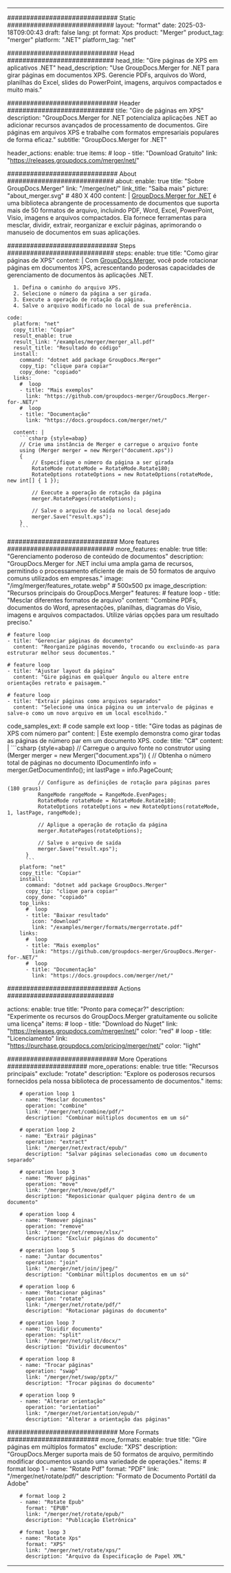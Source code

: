 
---
############################# Static ############################
layout: "format"
date:  2025-03-18T09:00:43
draft: false
lang: pt
format: Xps
product: "Merger"
product_tag: "merger"
platform: ".NET"
platform_tag: "net"

############################# Head ############################
head_title: "Gire páginas de XPS em aplicativos .NET"
head_description: "Use GroupDocs.Merger for .NET para girar páginas em documentos XPS. Gerencie PDFs, arquivos do Word, planilhas do Excel, slides do PowerPoint, imagens, arquivos compactados e muito mais."

############################# Header ############################
title: "Giro de páginas em XPS" 
description: "GroupDocs.Merger for .NET potencializa aplicações .NET ao adicionar recursos avançados de processamento de documentos. Gire páginas em arquivos XPS e trabalhe com formatos empresariais populares de forma eficaz."
subtitle: "GroupDocs.Merger for .NET" 

header_actions:
  enable: true
  items:
    #  loop
    - title: "Download Gratuito"
      link: "https://releases.groupdocs.com/merger/net/"
      
############################# About ############################
about:
    enable: true
    title: "Sobre GroupDocs.Merger"
    link: "/merger/net/"
    link_title: "Saiba mais"
    picture: "about_merger.svg" # 480 X 400
    content: |
       [GroupDocs.Merger for .NET](/merger/net/) é uma biblioteca abrangente de processamento de documentos que suporta mais de 50 formatos de arquivo, incluindo PDF, Word, Excel, PowerPoint, Visio, imagens e arquivos compactados. Ela fornece ferramentas para mesclar, dividir, extrair, reorganizar e excluir páginas, aprimorando o manuseio de documentos em suas aplicações.

############################# Steps ############################
steps:
    enable: true
    title: "Como girar páginas de XPS"
    content: |
      Com [GroupDocs.Merger](/merger/net/), você pode rotacionar páginas em documentos XPS, acrescentando poderosas capacidades de gerenciamento de documentos às aplicações .NET.
      
      1. Defina o caminho do arquivo XPS.
      2. Selecione o número da página a ser girada.
      3. Execute a operação de rotação da página.
      4. Salve o arquivo modificado no local de sua preferência.
   
    code:
      platform: "net"
      copy_title: "Copiar"
      result_enable: true
      result_link: "/examples/merger/merger_all.pdf"
      result_title: "Resultado do código"
      install:
        command: "dotnet add package GroupDocs.Merger"
        copy_tip: "clique para copiar"
        copy_done: "copiado"
      links:
        #  loop
        - title: "Mais exemplos"
          link: "https://github.com/groupdocs-merger/GroupDocs.Merger-for-.NET/"
        #  loop
        - title: "Documentação"
          link: "https://docs.groupdocs.com/merger/net/"
          
      content: |
        ```csharp {style=abap}
        // Crie uma instância de Merger e carregue o arquivo fonte
        using (Merger merger = new Merger("document.xps"))
        {
            // Especifique o número da página a ser girada
            RotateMode rotateMode = RotateMode.Rotate180;
            RotateOptions rotateOptions = new RotateOptions(rotateMode, new int[] { 1 });

            // Execute a operação de rotação da página
            merger.RotatePages(rotateOptions);

            // Salve o arquivo de saída no local desejado
            merger.Save("result.xps");
        }
        ```            

############################# More features ############################
more_features:
  enable: true
  title: "Gerenciamento poderoso de conteúdo de documentos"
  description: "GroupDocs.Merger for .NET inclui uma ampla gama de recursos, permitindo o processamento eficiente de mais de 50 formatos de arquivo comuns utilizados em empresas."
  image: "/img/merger/features_rotate.webp" # 500x500 px
  image_description: "Recursos principais do GroupDocs.Merger"
  features:
    # feature loop
    - title: "Mesclar diferentes formatos de arquivo"
      content: "Combine PDFs, documentos do Word, apresentações, planilhas, diagramas do Visio, imagens e arquivos compactados. Utilize várias opções para um resultado preciso."

    # feature loop
    - title: "Gerenciar páginas do documento"
      content: "Reorganize páginas movendo, trocando ou excluindo-as para estruturar melhor seus documentos."

    # feature loop
    - title: "Ajustar layout da página"
      content: "Gire páginas em qualquer ângulo ou altere entre orientações retrato e paisagem."

    # feature loop
    - title: "Extrair páginas como arquivos separados"
      content: "Selecione uma única página ou um intervalo de páginas e salve-o como um novo arquivo em um local escolhido."
      
  code_samples_ext:
    # code sample ext loop
    - title: "Gire todas as páginas de XPS com número par"
      content: |
        Este exemplo demonstra como girar todas as páginas de número par em um documento XPS.
      code:
        title: "C#"
        content: |
          ```csharp {style=abap}
          // Carregue o arquivo fonte no construtor
          using (Merger merger = new Merger("document.xps"))
          {
              // Obtenha o número total de páginas no documento
              IDocumentInfo info = merger.GetDocumentInfo();
              int lastPage = info.PageCount;

              // Configure as definições de rotação para páginas pares (180 graus)
              RangeMode rangeMode = RangeMode.EvenPages;
              RotateMode rotateMode = RotateMode.Rotate180;
              RotateOptions rotateOptions = new RotateOptions(rotateMode, 1, lastPage, rangeMode);
          
              // Aplique a operação de rotação da página
              merger.RotatePages(rotateOptions);

              // Salve o arquivo de saída
              merger.Save("result.xps");
          }
          ```
        platform: "net"
        copy_title: "Copiar"
        install:
          command: "dotnet add package GroupDocs.Merger"
          copy_tip: "clique para copiar"
          copy_done: "copiado"
        top_links:
          #  loop
          - title: "Baixar resultado"
            icon: "download"
            link: "/examples/merger/formats/mergerrotate.pdf"
        links:
          #  loop
          - title: "Mais exemplos"
            link: "https://github.com/groupdocs-merger/GroupDocs.Merger-for-.NET/"
          #  loop
          - title: "Documentação"
            link: "https://docs.groupdocs.com/merger/net/"
            

            


############################# Actions ############################

actions:
  enable: true
  title: "Pronto para começar?"
  description: "Experimente os recursos do GroupDocs.Merger gratuitamente ou solicite uma licença"
  items:
    #  loop
    - title: "Download do Nuget"
      link: "https://releases.groupdocs.com/merger/net/"
      color: "red"
        #  loop
    - title: "Licenciamento"
      link: "https://purchase.groupdocs.com/pricing/merger/net/"
      color: "light"


############################# More Operations #####################
more_operations:
    enable: true
    title: "Recursos principais"
    exclude: "rotate"
    description: "Explore os poderosos recursos fornecidos pela nossa biblioteca de processamento de documentos."
    items: 
          
        # operation loop 1
        - name: "Mesclar documentos"
          operation: "combine"
          link: "/merger/net/combine/pdf/"
          description: "Combinar múltiplos documentos em um só"

        # operation loop 2
        - name: "Extrair páginas"
          operation: "extract"
          link: "/merger/net/extract/epub/"
          description: "Salvar páginas selecionadas como um documento separado"

        # operation loop 3
        - name: "Mover páginas"
          operation: "move"
          link: "/merger/net/move/pdf/"
          description: "Reposicionar qualquer página dentro de um documento"

        # operation loop 4
        - name: "Remover páginas"
          operation: "remove"
          link: "/merger/net/remove/xlsx/"
          description: "Excluir páginas do documento"

        # operation loop 5
        - name: "Juntar documentos"
          operation: "join"
          link: "/merger/net/join/jpeg/"
          description: "Combinar múltiplos documentos em um só"

        # operation loop 6
        - name: "Rotacionar páginas"
          operation: "rotate"
          link: "/merger/net/rotate/pdf/"
          description: "Rotacionar páginas do documento"

        # operation loop 7
        - name: "Dividir documento"
          operation: "split"
          link: "/merger/net/split/docx/"
          description: "Dividir documentos"

        # operation loop 8
        - name: "Trocar páginas"
          operation: "swap"
          link: "/merger/net/swap/pptx/"
          description: "Trocar páginas do documento"

        # operation loop 9
        - name: "Alterar orientação"
          operation: "orientation"
          link: "/merger/net/orientation/epub/"
          description: "Alterar a orientação das páginas"
          
        
          
############################# More Formats ########################
more_formats:
    enable: true
    title: "Gire páginas em múltiplos formatos"
    exclude: "XPS"
    description: "GroupDocs.Merger suporta mais de 50 formatos de arquivo, permitindo modificar documentos usando uma variedade de operações."
    items: 
        # format loop 1
        - name: "Rotate Pdf"
          format: "PDF"
          link: "/merger/net/rotate/pdf/"
          description: "Formato de Documento Portátil da Adobe"

        # format loop 2
        - name: "Rotate Epub"
          format: "EPUB"
          link: "/merger/net/rotate/epub/"
          description: "Publicação Eletrônica"

        # format loop 3
        - name: "Rotate Xps"
          format: "XPS"
          link: "/merger/net/rotate/xps/"
          description: "Arquivo da Especificação de Papel XML"


---